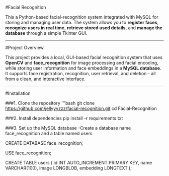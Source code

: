 #Facial Recognition

This a Python-based facial-recognition system integrated with MySQL for storing and managing user data.
The system allows you to **register faces**, **recognize users in real time**, **retrieve stored used details**, and **manage the database** through a simple Tkinter GUI.

----

#Project Overview

This project provides a local, GUI-based facial recognition system that uses **OpenCV** and **face_recognition** for image processing and facial encoding, while storing user information and face embeddings in a **MySQL database**.
It supports face registration, recognition, user retrieval, and deletion - all from a clean, and interactive interface.

---

#Installation

###1. Clone the repository
'''bash
git clone https://github.com/jellyyyzzz/facial-recognition.git
cd Facial-Recognition

###2. Install dependencies
pip install -r requirements.txt

###3. Set up the MySQL database
 -Create a database name face_recognition and a table named users

CREATE DATABASE face_recognition;

USE face_recognition;

CREATE TABLE users (
    id INT AUTO_INCREMENT PRIMARY KEY,
    name VARCHAR(100),
    image LONGBLOB,
    embedding LONGTEXT
);
